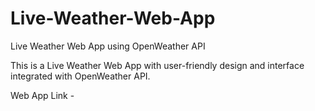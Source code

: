 # Live-Weather-Web-App
Live Weather Web App using OpenWeather API

This is a Live Weather Web App with user-friendly design and interface integrated with OpenWeather API.

Web App Link - 
